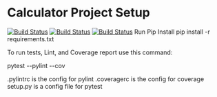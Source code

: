 # Calculator Project Setup
[![Build Status](https://app.travis-ci.com/KendallEverly/calc2.svg?branch=main)](https://app.travis-ci.com/KendallEverly/calc2)
[![Build Status](https://app.travis-ci.com/KendallEverly/calc2.svg?branch=calc_part2)](https://app.travis-ci.com/KendallEverly/calc2)
[![Build Status](https://app.travis-ci.com/KendallEverly/calc2.svg?branch=calcrefactor)](https://app.travis-ci.com/KendallEverly/calc2)
Run Pip Install
pip install -r requirements.txt

To run tests, Lint, and Coverage report use this command:

pytest  --pylint --cov

.pylintrc is the config for pylint
.coveragerc is the config for coverage
setup.py is a config file for pytest

